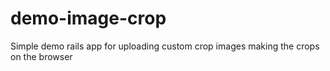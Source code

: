 # demo-image-crop

Simple demo rails app for uploading custom crop images making the crops on the browser
